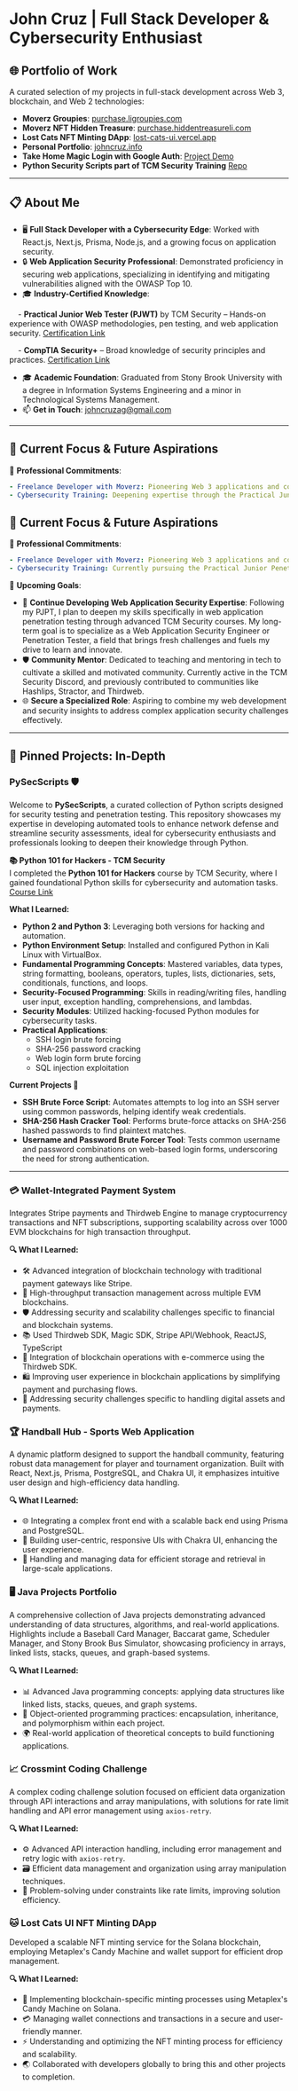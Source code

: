 
# John Cruz | Full Stack Developer & Cybersecurity Enthusiast

## 🌐 Portfolio of Work
A curated selection of my projects in full-stack development across Web 3, blockchain, and Web 2 technologies:

- **Moverz Groupies**: [purchase.ligroupies.com](https://purchase.ligroupies.com/)
- **Moverz NFT Hidden Treasure**: [purchase.hiddentreasureli.com](https://purchase.hiddentreasureli.com/)
- **Lost Cats NFT Minting DApp**: [lost-cats-ui.vercel.app](https://lost-cats-ui.vercel.app/)
- **Personal Portfolio**: [johncruz.info](https://www.johncruz.info/)
- **Take Home Magic Login with Google Auth**: [Project Demo](https://vercel.com/johncruzaggmailcoms-projects/take-home-debug/7dKJs7RespUj9muNNkCjEfMMRpZw)
-  **Python Security Scripts part of TCM Security Training** [Repo](https://github.com/jocruz/PySecScripts)

---

## 📋 About Me
- 🖥 **Full Stack Developer with a Cybersecurity Edge**: Worked with React.js, Next.js, Prisma, Node.js, and a growing focus on application security.
- 🔒 **Web Application Security Professional**: Demonstrated proficiency in securing web applications, specializing in identifying and mitigating vulnerabilities aligned with the OWASP Top 10.
- 🎓 **Industry-Certified Knowledge**:
  
     - **Practical Junior Web Tester (PJWT)** by TCM Security – Hands-on experience with OWASP methodologies, pen testing, and web application security. [Certification Link](https://certified.tcm-sec.com/4a803568-86d5-4150-924f-9cc6173eff74?key=a2d2b570e775b4a2f78622e7443351b05e021fcc03edfc9961ad3456ae9a1f8a&record_view=true#acc.D9ydv0fu)
  
     - **CompTIA Security+** – Broad knowledge of security principles and practices. [Certification Link](https://www.credly.com/badges/7d06c8d7-ce80-4094-b87d-4ddced0d0bce/public_url)
- 🎓 **Academic Foundation**: Graduated from Stony Brook University with a degree in Information Systems Engineering and a minor in Technological Systems Management.
- 📫 **Get in Touch**: [johncruzag@gmail.com](mailto:johncruzag@gmail.com)

---

## 🚀 Current Focus & Future Aspirations

🔨 **Professional Commitments**:
```yaml
- Freelance Developer with Moverz: Pioneering Web 3 applications and contributing to multiple decentralized projects.
- Cybersecurity Training: Deepening expertise through the Practical Junior Penetration Tester (PJPT) certification to excel in Active Directory and Network Pen Testing (PJPT).
```

## 🚀 Current Focus & Future Aspirations

🔨 **Professional Commitments**:
```yaml
- Freelance Developer with Moverz: Pioneering Web 3 applications and contributing to multiple decentralized projects.
- Cybersecurity Training: Currently pursuing the Practical Junior Penetration Tester (PJPT) certification, focusing on Active Directory and Network Pen Testing.
```

🎯 **Upcoming Goals**:
- 🥋 **Continue Developing Web Application Security Expertise**: Following my PJPT, I plan to deepen my skills specifically in web application penetration testing through advanced TCM Security courses. My long-term goal is to specialize as a Web Application Security Engineer or Penetration Tester, a field that brings fresh challenges and fuels my drive to learn and innovate.
- 🛡 **Community Mentor**: Dedicated to teaching and mentoring in tech to cultivate a skilled and motivated community. Currently active in the TCM Security Discord, and previously contributed to communities like Hashlips, Stractor, and Thirdweb.
- 🌐 **Secure a Specialized Role**: Aspiring to combine my web development and security insights to address complex application security challenges effectively.

---

## 📌 Pinned Projects: In-Depth

### PySecScripts 🛡️
Welcome to **PySecScripts**, a curated collection of Python scripts designed for security testing and penetration testing. This repository showcases my expertise in developing automated tools to enhance network defense and streamline security assessments, ideal for cybersecurity enthusiasts and professionals looking to deepen their knowledge through Python.

**📚 Python 101 for Hackers - TCM Security**  
I completed the **Python 101 for Hackers** course by TCM Security, where I gained foundational Python skills for cybersecurity and automation tasks.  
[Course Link](https://academy.tcm-sec.com/p/python-101-for-hackers)

**What I Learned:**
- **Python 2 and Python 3**: Leveraging both versions for hacking and automation.
- **Python Environment Setup**: Installed and configured Python in Kali Linux with VirtualBox.
- **Fundamental Programming Concepts**: Mastered variables, data types, string formatting, booleans, operators, tuples, lists, dictionaries, sets, conditionals, functions, and loops.
- **Security-Focused Programming**: Skills in reading/writing files, handling user input, exception handling, comprehensions, and lambdas.
- **Security Modules**: Utilized hacking-focused Python modules for cybersecurity tasks.
- **Practical Applications**:  
  - SSH login brute forcing  
  - SHA-256 password cracking  
  - Web login form brute forcing  
  - SQL injection exploitation

**Current Projects 📂**
- **SSH Brute Force Script**: Automates attempts to log into an SSH server using common passwords, helping identify weak credentials.
- **SHA-256 Hash Cracker Tool**: Performs brute-force attacks on SHA-256 hashed passwords to find plaintext matches.
- **Username and Password Brute Forcer Tool**: Tests common username and password combinations on web-based login forms, underscoring the need for strong authentication.

---
### 💳 Wallet-Integrated Payment System
Integrates Stripe payments and Thirdweb Engine to manage cryptocurrency transactions and NFT subscriptions, supporting scalability across over 1000 EVM blockchains for high transaction throughput.

**🔍 What I Learned:**
- 🛠️ Advanced integration of blockchain technology with traditional payment gateways like Stripe.
- 🔄 High-throughput transaction management across multiple EVM blockchains.
- 🛡️ Addressing security and scalability challenges specific to financial and blockchain systems.
- 📚 Used Thirdweb SDK, Magic SDK, Stripe API/Webhook, ReactJS, TypeScript
- 🔗 Integration of blockchain operations with e-commerce using the Thirdweb SDK.
- 🛍️ Improving user experience in blockchain applications by simplifying payment and purchasing flows.
- 🔐 Addressing security challenges specific to handling digital assets and payments.

### 🏆 Handball Hub - Sports Web Application
A dynamic platform designed to support the handball community, featuring robust data management for player and tournament organization. Built with React, Next.js, Prisma, PostgreSQL, and Chakra UI, it emphasizes intuitive user design and high-efficiency data handling.

**🔍 What I Learned:**
- 🌐 Integrating a complex front end with a scalable back end using Prisma and PostgreSQL.
- 🎨 Building user-centric, responsive UIs with Chakra UI, enhancing the user experience.
- 💾 Handling and managing data for efficient storage and retrieval in large-scale applications.

### 🖥️ Java Projects Portfolio
A comprehensive collection of Java projects demonstrating advanced understanding of data structures, algorithms, and real-world applications. Highlights include a Baseball Card Manager, Baccarat game, Scheduler Manager, and Stony Brook Bus Simulator, showcasing proficiency in arrays, linked lists, stacks, queues, and graph-based systems.

**🔍 What I Learned:**
- 📊 Advanced Java programming concepts: applying data structures like linked lists, stacks, queues, and graph systems.
- 🧩 Object-oriented programming practices: encapsulation, inheritance, and polymorphism within each project.
- 🌍 Real-world application of theoretical concepts to build functioning applications.

### 📈 Crossmint Coding Challenge
A complex coding challenge solution focused on efficient data organization through API interactions and array manipulations, with solutions for rate limit handling and API error management using `axios-retry`.

**🔍 What I Learned:**
- ⚙️ Advanced API interaction handling, including error management and retry logic with `axios-retry`.
- 🗃️ Efficient data management and organization using array manipulation techniques.
- 🧠 Problem-solving under constraints like rate limits, improving solution efficiency.

### 🐱 Lost Cats UI NFT Minting DApp
Developed a scalable NFT minting service for the Solana blockchain, employing Metaplex's Candy Machine and wallet support for efficient drop management.

**🔍 What I Learned:**
- 🎉 Implementing blockchain-specific minting processes using Metaplex's Candy Machine on Solana.
- 💳 Managing wallet connections and transactions in a secure and user-friendly manner.
- ⚡ Understanding and optimizing the NFT minting process for efficiency and scalability.
- 🌏 Collaborated with developers globally to bring this and other projects to completion.
